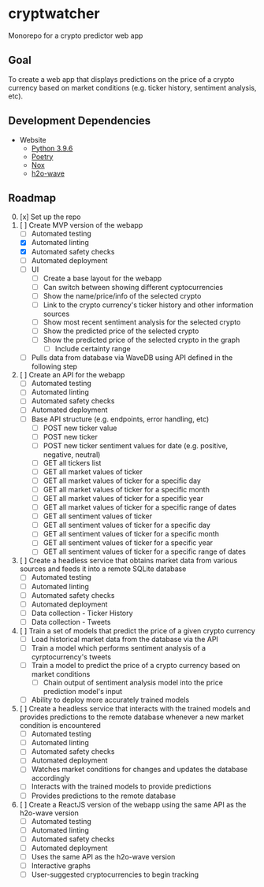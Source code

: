 # cryptwatcher
Monorepo for a crypto predictor web app


## Goal
To create a web app that displays predictions on the price of a crypto currency based on market conditions (e.g. ticker history, sentiment analysis, etc).

## Development Dependencies
- Website
    - [Python 3.9.6](https://www.python.org/downloads/release/python-396/)
    - [Poetry](https://python-poetry.org/)
    - [Nox](https://python-nox.readthedocs.io/en/stable/)
    - [h2o-wave](https://github.com/h2oai/wave/releases/)


## Roadmap
0. [x] Set up the repo
1. [ ] Create MVP version of the webapp
    - [ ] Automated testing 
    - [x] Automated linting
    - [x] Automated safety checks
    - [ ] Automated deployment
    - [ ] UI
        - [ ] Create a base layout for the webapp
        - [ ] Can switch between showing different cyptocurrencies
        - [ ] Show the name/price/info of the selected crypto
        - [ ] Link to the crypto currency's ticker history and other information sources
        - [ ] Show most recent sentiment analysis for the selected crypto
        - [ ] Show the predicted price of the selected crypto
        - [ ] Show the predicted price of the selected crypto in the graph
            - [ ] Include certainty range
    - [ ] Pulls data from database via WaveDB using API defined in the following step
2. [ ] Create an API for the webapp
    - [ ] Automated testing
    - [ ] Automated linting
    - [ ] Automated safety checks
    - [ ] Automated deployment
    - [ ] Base API structure (e.g. endpoints, error handling, etc)
        - [ ] POST new ticker value
        - [ ] POST new ticker
        - [ ] POST new ticker sentiment values for date (e.g. positive, negative, neutral)
        - [ ] GET all tickers list
        - [ ] GET all market values of ticker
        - [ ] GET all market values of ticker for a specific day
        - [ ] GET all market values of ticker for a specific month
        - [ ] GET all market values of ticker for a specific year
        - [ ] GET all market values of ticker for a specific range of dates
        - [ ] GET all sentiment values of ticker
        - [ ] GET all sentiment values of ticker for a specific day
        - [ ] GET all sentiment values of ticker for a specific month
        - [ ] GET all sentiment values of ticker for a specific year
        - [ ] GET all sentiment values of ticker for a specific range of dates
3. [ ] Create a headless service that obtains market data from various sources and feeds it into a remote SQLite database
    - [ ] Automated testing
    - [ ] Automated linting
    - [ ] Automated safety checks
    - [ ] Automated deployment
    - [ ] Data collection - Ticker History
    - [ ] Data collection - Tweets
4. [ ] Train a set of models that predict the price of a given crypto currency
    - [ ] Load historical market data from the database via the API
    - [ ] Train a model which performs sentiment analysis of a cyrptocurrency's tweets
    - [ ] Train a model to predict the price of a crypto currency based on market conditions
        - [ ] Chain output of sentiment analysis model into the price prediction model's input
    - [ ] Ability to deploy more accurately trained models
5. [ ] Create a headless service that interacts with the trained models and provides predictions to the remote database whenever a new market condition is encountered
    - [ ] Automated testing
    - [ ] Automated linting
    - [ ] Automated safety checks
    - [ ] Automated deployment
    - [ ] Watches market conditions for changes and updates the database accordingly
    - [ ] Interacts with the trained models to provide predictions
    - [ ] Provides predictions to the remote database
6. [ ] Create a ReactJS version of the webapp using the same API as the h2o-wave version
    - [ ] Automated testing
    - [ ] Automated linting
    - [ ] Automated safety checks
    - [ ] Automated deployment
    - [ ] Uses the same API as the h2o-wave version
    - [ ] Interactive graphs
    - [ ] User-suggested cryptocurrencies to begin tracking